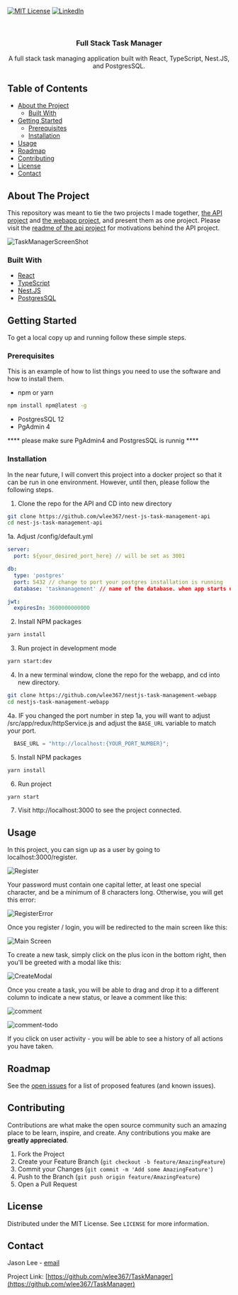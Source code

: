 <!-- PROJECT SHIELDS -->
<!--
*** I'm using markdown "reference style" links for readability.
*** Reference links are enclosed in brackets [ ] instead of parentheses ( ).
*** See the bottom of this document for the declaration of the reference variables
*** for contributors-url, forks-url, etc. This is an optional, concise syntax you may use.
*** https://www.markdownguide.org/basic-syntax/#reference-style-links
-->
[![MIT License][license-shield]][license-url]
[![LinkedIn][linkedin-shield]][linkedin-url]



<!-- PROJECT LOGO -->
<br />
<p align="center">
  <h3 align="center">Full Stack Task Manager</h3>

  <p align="center">
    A full stack task managing application built with React, TypeScript, Nest.JS, and PostgresSQL. 
  </p>
</p>



<!-- TABLE OF CONTENTS -->
## Table of Contents

* [About the Project](#about-the-project)
  * [Built With](#built-with)
* [Getting Started](#getting-started)
  * [Prerequisites](#prerequisites)
  * [Installation](#installation)
* [Usage](#usage)
* [Roadmap](#roadmap)
* [Contributing](#contributing)
* [License](#license)
* [Contact](#contact)



<!-- ABOUT THE PROJECT -->
## About The Project

This repository was meant to tie the two projects I made together, [the API project](https://github.com/wlee367/nest-js-task-management-api) and [the webapp project](https://github.com/wlee367/nestjs-task-management-webapp), and present them as one project. Please visit the [readme of the api project](https://github.com/wlee367/nest-js-task-management-api/blob/master/README.md) for motivations behind the API project. 

![TaskManagerScreenShot][product-screenshot]


### Built With

* [React](https://reactjs.org/)
* [TypeScript](https://www.typescriptlang.org/)
* [Nest.JS](https://nestjs.com/)
* [PostgresSQL](https://www.postgresql.org/)

<!-- GETTING STARTED -->
## Getting Started

To get a local copy up and running follow these simple steps.

### Prerequisites

This is an example of how to list things you need to use the software and how to install them.
* npm or yarn
```sh
npm install npm@latest -g
```
* PostgresSQL 12
* PgAdmin 4

**** please make sure PgAdmin4 and PostgresSQL is runnig **** 

### Installation

In the near future, I will convert this project into a docker project so that it can be run in one environment. However, until then, please follow the following steps. 

1. Clone the repo for the API and CD into new directory
```sh
git clone https://github.com/wlee367/nest-js-task-management-api
cd nest-js-task-management-api
```
1a. Adjust /config/default.yml
```yaml
server:
  port: ${your_desired_port_here} // will be set as 3001

db:
  type: 'postgres'
  port: 5432 // change to port your postgres installation is running
  database: 'taskmanagement' // name of the database. when app starts up, it will create a database with this name if it doesn't exist. 

jwt:
  expiresIn: 3600000000000

```
2. Install NPM packages
```sh
yarn install
```
3. Run project in development mode
```sh
yarn start:dev
```
4. In a new terminal window, clone the repo for the webapp, and cd into new directory.
```sh
git clone https://github.com/wlee367/nestjs-task-management-webapp
cd nestjs-task-management-webapp
```
4a. IF you changed the port number in step 1a, you will want to adjust /src/app/redux/httpService.js and adjust the `BASE_URL` variable to match your port.
```js
  BASE_URL = "http://localhost:{YOUR_PORT_NUMBER}"; 
```
5. Install NPM packages
```sh
yarn install
```
6. Run project
```sh
yarn start
```
7. Visit http://localhost:3000 to see the project connected. 


<!-- USAGE EXAMPLES -->
## Usage
In this project, you can sign up as a user by going to localhost:3000/register. 

![Register][register-screenshot]

Your password must contain one capital letter, at least one special character, and be a minimum of 8 characters long. Otherwise, you will get this error:

![RegisterError][register-error]

Once you register / login, you will be redirected to the main screen like this: 

![Main Screen][main-screen]

To create a new task, simply click on the plus icon in the bottom right, then you'll be greeted with a modal like this: 

![CreateModal][create-modal]

Once you create a task, you will be able to drag and drop it to a different column to indicate a new status, or leave a comment like this:

![comment][comment]

![comment-todo][comment-todo]

If you click on user activity - you will be able to see a history of all actions you have taken. 


<!-- ROADMAP -->
## Roadmap

See the [open issues](https://github.com/wlee367/TaskManager/issues) for a list of proposed features (and known issues).

<!-- CONTRIBUTING -->
## Contributing

Contributions are what make the open source community such an amazing place to be learn, inspire, and create. Any contributions you make are **greatly appreciated**.

1. Fork the Project
2. Create your Feature Branch (`git checkout -b feature/AmazingFeature`)
3. Commit your Changes (`git commit -m 'Add some AmazingFeature'`)
4. Push to the Branch (`git push origin feature/AmazingFeature`)
5. Open a Pull Request


<!-- LICENSE -->
## License

Distributed under the MIT License. See `LICENSE` for more information.

<!-- CONTACT -->
## Contact

Jason Lee - [email](mailto:proto.rhee@gmail.com)

Project Link: [https://github.com/wlee367/TaskManager](https://github.com/wlee367/TaskManager)

<!-- MARKDOWN LINKS & IMAGES -->
<!-- https://www.markdownguide.org/basic-syntax/#reference-style-links -->
[contributors-shield]: https://img.shields.io/github/contributors/othneildrew/Best-README-Template.svg?style=flat-square
[contributors-url]: https://github.com/wlee367/TaskManager/graphs/contributors
[forks-shield]: https://img.shields.io/github/forks/othneildrew/Best-README-Template.svg?style=flat-square
[forks-url]: https://github.com/wlee367/TaskManager/network/members
[stars-shield]: https://img.shields.io/github/stars/othneildrew/Best-README-Template.svg?style=flat-square
[stars-url]: https://github.com/wlee367/TaskManager/stargazers
[issues-shield]: https://img.shields.io/github/issues/othneildrew/Best-README-Template.svg?style=flat-square
[issues-url]: https://github.com/wlee367/TaskManager/issues
[license-shield]: https://img.shields.io/github/license/othneildrew/Best-README-Template.svg?style=flat-square
[license-url]: https://github.com/wlee367/TaskManager/blob/master/LICENSE.txt
[linkedin-shield]: https://img.shields.io/badge/-LinkedIn-black.svg?style=flat-square&logo=linkedin&colorB=555
[linkedin-url]: https://linkedin.com/in/wlee367
[product-screenshot]: images/demo.gif
[register-screenshot]: images/Reigster.png
[register-error]: images/Error.png
[main-screen]: images/MainScreen.png
[create-modal]: images/New%20Task%20Modal.png
[comment]: images/comment.png
[comment-todo]: images/commentTodo.png
